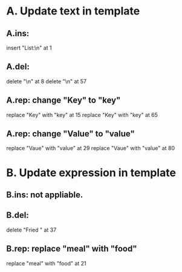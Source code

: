 # A. Update text in template
## A.ins: 
  insert "List:\n" at 1

## A.del: 
  delete "\n" at 8
  delete "\n" at 57

## A.rep: change "Key" to "key"
  replace "Key" with "key" at 15
  replace "Key" with "key" at 65

## A.rep: change "Value" to "value"
  replace "Vaue" with "value" at 29
  replace "Vaue" with "value" at 80

# B. Update expression in template
## B.ins: not appliable.

## B.del: 
  delete "Fried " at 37


## B.rep: replace "meal" with "food" 
  replace "meal" with "food"  at 21

